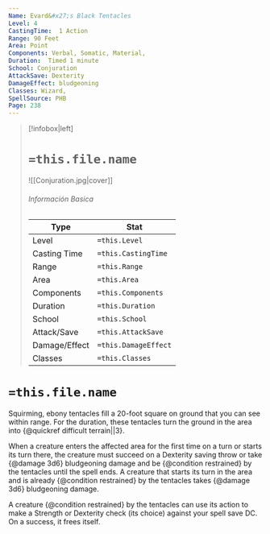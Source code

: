 ```yaml
---
Name: Evard&#x27;s Black Tentacles
Level: 4
CastingTime:  1 Action 
Range: 90 Feet
Area: Point
Components: Verbal, Somatic, Material, 
Duration:  Timed 1 minute
School: Conjuration
AttackSave: Dexterity
DamageEffect: bludgeoning
Classes: Wizard, 
SpellSource: PHB
Page: 238
---
```


>[!infobox|left]
># `=this.file.name`
>![[Conjuration.jpg|cover]]
> ###### Información Basica
> Type |  Stat |
> ---|---|
> Level | `=this.Level` |
> Casting Time | `=this.CastingTime` |
> Range | `=this.Range` |
> Area | `=this.Area` |
> Components | `=this.Components` |
> Duration | `=this.Duration` |
> School | `=this.School` |
> Attack/Save | `=this.AttackSave` |
> Damage/Effect | `=this.DamageEffect` |
> Classes | `=this.Classes` |

# `=this.file.name`
Squirming, ebony tentacles fill a 20-foot square on ground that you can see within range. For the duration, these tentacles turn the ground in the area into {@quickref difficult terrain||3}.

When a creature enters the affected area for the first time on a turn or starts its turn there, the creature must succeed on a Dexterity saving throw or take {@damage 3d6} bludgeoning damage and be {@condition restrained} by the tentacles until the spell ends. A creature that starts its turn in the area and is already {@condition restrained} by the tentacles takes {@damage 3d6} bludgeoning damage.

A creature {@condition restrained} by the tentacles can use its action to make a Strength or Dexterity check (its choice) against your spell save DC. On a success, it frees itself.



 


 


 


